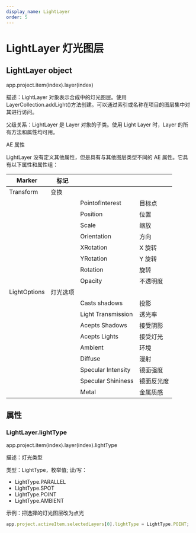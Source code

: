 ```yaml
---
display_name: LightLayer
order: 5
---
```


# LightLayer 灯光图层

## LightLayer object

app.project.item(index).layer(index)

描述：LightLayer 对象表示合成中的灯光图层。使用 LayerCollection.addLight()方法创建。可以通过索引或名称在项目的图层集中对其进行访问。

父级关系：LightLayer 是 Layer 对象的子类。使用 Light Layer 时，Layer 的所有方法和属性均可用。

AE 属性

LightLayer 没有定义其他属性，但是具有与其他图层类型不同的 AE 属性。它具有以下属性和属性组：

| Marker       | 标记     |                    |            |
| ------------ | -------- | ------------------ | ---------- |
| Transform    | 变换     |                    |            |
|              |          | PointofInterest    | 目标点     |
|              |          | Position           | 位置       |
|              |          | Scale              | 缩放       |
|              |          | Orientation        | 方向       |
|              |          | XRotation          | X 旋转     |
|              |          | YRotation          | Y 旋转     |
|              |          | Rotation           | 旋转       |
|              |          | Opacity            | 不透明度   |
| LightOptions | 灯光选项 |                    |            |
|              |          | Casts shadows      | 投影       |
|              |          | Light Transmission | 透光率     |
|              |          | Acepts Shadows     | 接受阴影   |
|              |          | Acepts Lights      | 接受灯光   |
|              |          | Ambient            | 环境       |
|              |          | Diffuse            | 漫射       |
|              |          | Specular Intensity | 镜面强度   |
|              |          | Specular Shininess | 镜面反光度 |
|              |          | Metal              | 金属质感   |

## 属性

### LightLayer.lightType

app.project.item(index).layer(index).lightType

描述：灯光类型

类型：LightType，枚举值; 读/写：

- LightType.PARALLEL
- LightType.SPOT
- LightType.POINT
- LightType.AMBIENT

示例：把选择的灯光图层改为点光

```javascript
app.project.activeItem.selectedLayers[0].lightType = LightType.POINT;
```
